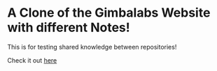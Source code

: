 # A Clone of the Gimbalabs Website with different Notes!
This is for testing shared knowledge between repositories!

Check it out [here](https://thistent.github.io/mykb/)
